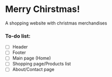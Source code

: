 # Merry Chirstmas!
A shopping website with christmas merchandises

### To-do list:
- [ ] Header
- [ ] Footer
- [ ] Main page (Home)
- [ ] Shopping page/Products list
- [ ] About/Contact page
